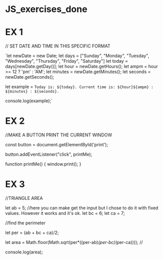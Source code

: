 ﻿# JS_exercises_done
# EX 1

// SET DATE AND TIME IN THIS SPECIFIC FORMAT

`let newDate = new Date;
let days = ["Sunday", "Monday", "Tuesday", "Wednesday", "Thursday", "Friday", "Saturday"]
let today = days[newDate.getDay()];
let hour = newDate.getHours();
let ampm = hour >= 12 ? 'pm' : 'AM';
let minutes = newDate.getMinutes();
let seconds = newDate.getSeconds();

let example = `Today is: ${today}.
Current time is: ${hour}${ampm} : ${minutes} : ${seconds}. 
`

console.log(example);`

# EX 2
//MAKE A BUTTON PRINT THE CURRENT WINDOW


const button = document.getElementById('print');

button.addEventListener("click", printMe);

function printMe() {
	window.print();
}

# EX 3 

//TRIANGLE AREA

let ab = 5; //here you can make get the input but I chose to do it with fixed values. However it works and it's ok.
let bc = 6;
let ca = 7;

//find the perimeter

let per = (ab + bc + ca)/2;   

let area = Math.floor(Math.sqrt(per*((per-ab)*(per-bc)*(per-ca))));  //

console.log(area);
